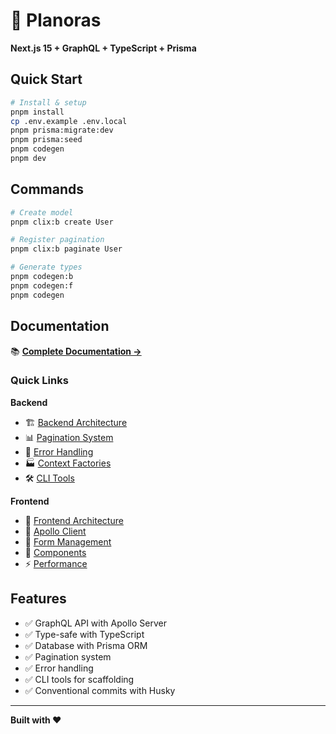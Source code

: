 # 🚀 Planoras

**Next.js 15 + GraphQL + TypeScript + Prisma**

## Quick Start

```bash
# Install & setup
pnpm install
cp .env.example .env.local
pnpm prisma:migrate:dev
pnpm prisma:seed
pnpm codegen
pnpm dev
```

## Commands

```bash
# Create model
pnpm clix:b create User

# Register pagination
pnpm clix:b paginate User

# Generate types
pnpm codegen:b
pnpm codegen:f
pnpm codegen
```

## Documentation

📚 **[Complete Documentation →](https://github.com/clix002/nextjs-graphql-boilerplate/wiki)**

### Quick Links

**Backend**
- 🏗️ [Backend Architecture](https://github.com/clix002/nextjs-graphql-boilerplate/wiki/backend-architecture)
- 📊 [Pagination System](https://github.com/clix002/nextjs-graphql-boilerplate/wiki/pagination)
- 🚨 [Error Handling](https://github.com/clix002/nextjs-graphql-boilerplate/wiki/errors)
- 🏭 [Context Factories](https://github.com/clix002/nextjs-graphql-boilerplate/wiki/backend/context-factories)
- 🛠 [CLI Tools](https://github.com/clix002/nextjs-graphql-boilerplate/wiki/cli)

**Frontend**
- 🎨 [Frontend Architecture](https://github.com/clix002/nextjs-graphql-boilerplate/wiki/frontend/frontend-architecture)
- 🚀 [Apollo Client](https://github.com/clix002/nextjs-graphql-boilerplate/wiki/frontend/apollo-client)
- 📝 [Form Management](https://github.com/clix002/nextjs-graphql-boilerplate/wiki/frontend/forms)
- 🧩 [Components](https://github.com/clix002/nextjs-graphql-boilerplate/wiki/frontend/components)
- ⚡ [Performance](https://github.com/clix002/nextjs-graphql-boilerplate/wiki/frontend/performance)

## Features

- ✅ GraphQL API with Apollo Server
- ✅ Type-safe with TypeScript
- ✅ Database with Prisma ORM
- ✅ Pagination system
- ✅ Error handling
- ✅ CLI tools for scaffolding
- ✅ Conventional commits with Husky

---

**Built with ❤️**